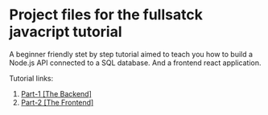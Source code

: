 # Project files for the fullsatck javacript tutorial

A beginner friendly stet by step tutorial aimed to teach you how to build a Node.js API connected to a SQL database. And a frontend react application.

Tutorial links:

1. [Part-1 [The Backend]](https://hassansaleh.info/p/5)
2. [Part-2 [The Frontend]](https://hassansaleh.info/p/6)